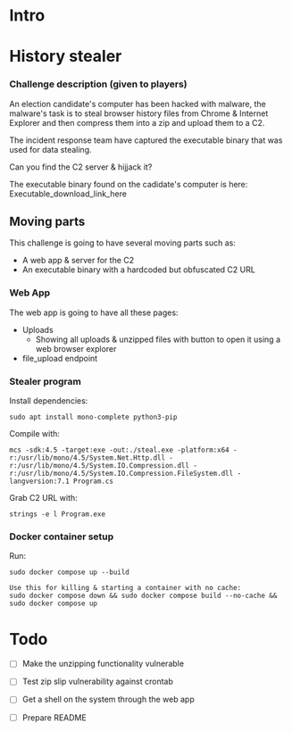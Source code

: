 # Intro

# History stealer


### Challenge description (given to players)
An election candidate's computer has been hacked with malware, the malware's task is to steal browser history files from Chrome & Internet Explorer and then compress them into a zip and upload them to a C2.

The incident response team have captured the executable binary that was used for data stealing. 

Can you find the C2 server & hijjack it?

The executable binary found on the cadidate's computer is here:
Executable_download_link_here


## Moving parts 
This challenge is going to have several moving parts such as:
- A web app & server for the C2
- An executable binary with a hardcoded but obfuscated C2 URL


### Web App
The web app is going to have all these pages:
- Uploads
    - Showing all uploads & unzipped files with button to open it using a web browser explorer
- file_upload endpoint 


### Stealer program
Install dependencies:
```
sudo apt install mono-complete python3-pip
```


Compile with:
```
mcs -sdk:4.5 -target:exe -out:./steal.exe -platform:x64 -r:/usr/lib/mono/4.5/System.Net.Http.dll -r:/usr/lib/mono/4.5/System.IO.Compression.dll -r:/usr/lib/mono/4.5/System.IO.Compression.FileSystem.dll -langversion:7.1 Program.cs
```

Grab C2 URL with:
```
strings -e l Program.exe
```


### Docker container setup 
Run:
```
sudo docker compose up --build

Use this for killing & starting a container with no cache:
sudo docker compose down && sudo docker compose build --no-cache && sudo docker compose up 
```


# Todo
- [ ] Make the unzipping functionality vulnerable
- [ ] Test zip slip vulnerability against crontab
- [ ] Get a shell on the system through the web app 
- [ ] Prepare README




